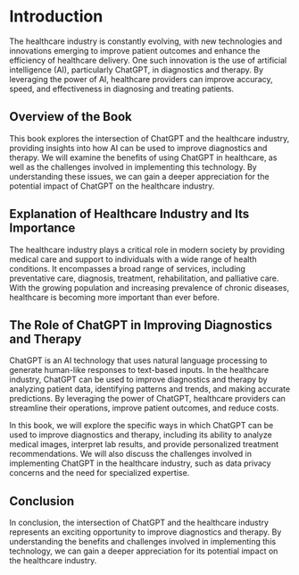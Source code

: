 Introduction
============

The healthcare industry is constantly evolving, with new technologies and innovations emerging to improve patient outcomes and enhance the efficiency of healthcare delivery. One such innovation is the use of artificial intelligence (AI), particularly ChatGPT, in diagnostics and therapy. By leveraging the power of AI, healthcare providers can improve accuracy, speed, and effectiveness in diagnosing and treating patients.

Overview of the Book
--------------------

This book explores the intersection of ChatGPT and the healthcare industry, providing insights into how AI can be used to improve diagnostics and therapy. We will examine the benefits of using ChatGPT in healthcare, as well as the challenges involved in implementing this technology. By understanding these issues, we can gain a deeper appreciation for the potential impact of ChatGPT on the healthcare industry.

Explanation of Healthcare Industry and Its Importance
-----------------------------------------------------

The healthcare industry plays a critical role in modern society by providing medical care and support to individuals with a wide range of health conditions. It encompasses a broad range of services, including preventative care, diagnosis, treatment, rehabilitation, and palliative care. With the growing population and increasing prevalence of chronic diseases, healthcare is becoming more important than ever before.

The Role of ChatGPT in Improving Diagnostics and Therapy
--------------------------------------------------------

ChatGPT is an AI technology that uses natural language processing to generate human-like responses to text-based inputs. In the healthcare industry, ChatGPT can be used to improve diagnostics and therapy by analyzing patient data, identifying patterns and trends, and making accurate predictions. By leveraging the power of ChatGPT, healthcare providers can streamline their operations, improve patient outcomes, and reduce costs.

In this book, we will explore the specific ways in which ChatGPT can be used to improve diagnostics and therapy, including its ability to analyze medical images, interpret lab results, and provide personalized treatment recommendations. We will also discuss the challenges involved in implementing ChatGPT in the healthcare industry, such as data privacy concerns and the need for specialized expertise.

Conclusion
----------

In conclusion, the intersection of ChatGPT and the healthcare industry represents an exciting opportunity to improve diagnostics and therapy. By understanding the benefits and challenges involved in implementing this technology, we can gain a deeper appreciation for its potential impact on the healthcare industry.
